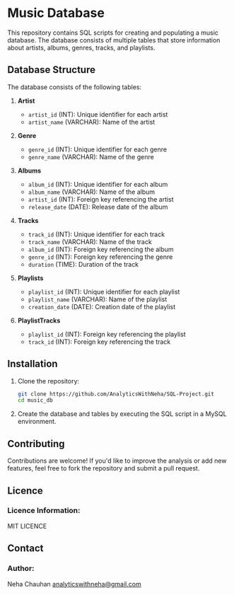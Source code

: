# Music Database

This repository contains SQL scripts for creating and populating a music database. The database consists of multiple tables that store information about artists, albums, genres, tracks, and playlists.

## Database Structure

The database consists of the following tables:

1. **Artist**
   - `artist_id` (INT): Unique identifier for each artist
   - `artist_name` (VARCHAR): Name of the artist

2. **Genre**
   - `genre_id` (INT): Unique identifier for each genre
   - `genre_name` (VARCHAR): Name of the genre

3. **Albums**
   - `album_id` (INT): Unique identifier for each album
   - `album_name` (VARCHAR): Name of the album
   - `artist_id` (INT): Foreign key referencing the artist
   - `release_date` (DATE): Release date of the album

4. **Tracks**
   - `track_id` (INT): Unique identifier for each track
   - `track_name` (VARCHAR): Name of the track
   - `album_id` (INT): Foreign key referencing the album
   - `genre_id` (INT): Foreign key referencing the genre
   - `duration` (TIME): Duration of the track

5. **Playlists**
   - `playlist_id` (INT): Unique identifier for each playlist
   - `playlist_name` (VARCHAR): Name of the playlist
   - `creation_date` (DATE): Creation date of the playlist

6. **PlaylistTracks**
   - `playlist_id` (INT): Foreign key referencing the playlist
   - `track_id` (INT): Foreign key referencing the track

## Installation

1. Clone the repository:
   ```bash
   git clone https://github.com/AnalyticsWithNeha/SQL-Project.git
   cd music_db
2. Create the database and tables by executing the SQL script in a MySQL environment.

## Contributing
Contributions are welcome! If you'd like to improve the analysis or add new features, feel free to fork the repository and submit a pull request.

## Licence
### Licence Information:
MIT LICENCE

## Contact
### Author:
Neha Chauhan
analyticswithneha@gmail.com